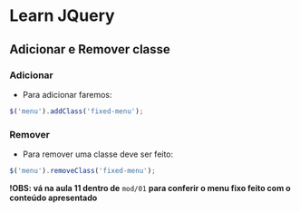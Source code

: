 # Learn JQuery


## Adicionar e Remover classe

### Adicionar 
- Para adicionar faremos:
```js
$('menu').addClass('fixed-menu');
```

### Remover 
- Para remover uma classe deve ser feito:
```js
$('menu').removeClass('fixed-menu');
```

**!OBS: vá na aula 11 dentro de** `mod/01` **para conferir o menu fixo feito com o conteúdo apresentado**
